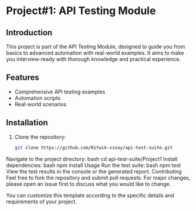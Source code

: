 # Project#1: API Testing Module

## Introduction
This project is part of the API Testing Module, designed to guide you from basics to advanced automation with real-world examples. It aims to make you interview-ready with thorough knowledge and practical experience.

## Features
- Comprehensive API testing examples
- Automation scripts
- Real-world scenarios

## Installation
1. Clone the repository:
   ```bash
   git clone https://github.com/Ritwik-vinay/api-test-suite.git
Navigate to the project directory:
bash
cd api-test-suite/Project1
Install dependencies:
bash
npm install
Usage
Run the test suite:
bash
npm test
View the test results in the console or the generated report.
Contributing
Feel free to fork the repository and submit pull requests. For major changes, please open an issue first to discuss what you would like to change.


You can customize this template according to the specific details and requirements of your project.

